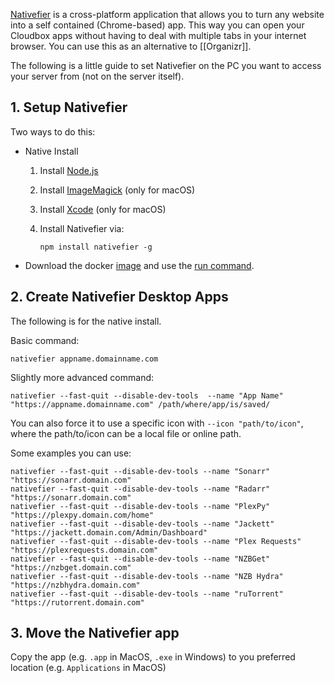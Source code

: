 [Nativefier](https://github.com/jiahaog/nativefier#nativefier) is a cross-platform application that allows you to turn any website into a self contained (Chrome-based) app. This way you can open your Cloudbox apps without having to deal with multiple tabs in your internet browser. You can use this as an alternative to [[Organizr]]. 


The following is a little guide to set Nativefier on the PC you want to access your server from (not on the server itself).


## 1. Setup Nativefier

Two ways to do this:

* Native Install

   1. Install [Node.js](https://nodejs.org/en/download/current)

   1. Install [ImageMagick](https://www.imagemagick.org/script/download.php) (only for macOS)

   1. Install [Xcode](https://developer.apple.com/xcode) (only for macOS)

   1. Install Nativefier via:

      ```
      npm install nativefier -g
      ```
* Download the docker [image](https://hub.docker.com/r/jiahaog/nativefier/) and use the [run command](https://github.com/jiahaog/nativefier#docker-image).

## 2. Create Nativefier Desktop Apps

The following is for the native install.

Basic command:

```
nativefier appname.domainname.com
```

Slightly more advanced command:
```
nativefier --fast-quit --disable-dev-tools  --name "App Name" "https://appname.domainname.com" /path/where/app/is/saved/
```

You can also force it to use a specific icon with `--icon "path/to/icon"`, where the path/to/icon can be a local file or online path.


Some examples you can use:

```
nativefier --fast-quit --disable-dev-tools --name "Sonarr" "https://sonarr.domain.com"
nativefier --fast-quit --disable-dev-tools --name "Radarr" "https://sonarr.domain.com"
nativefier --fast-quit --disable-dev-tools --name "PlexPy" "https://plexpy.domain.com/home"
nativefier --fast-quit --disable-dev-tools --name "Jackett" "https://jackett.domain.com/Admin/Dashboard"
nativefier --fast-quit --disable-dev-tools --name "Plex Requests" "https://plexrequests.domain.com"
nativefier --fast-quit --disable-dev-tools --name "NZBGet" "https://nzbget.domain.com"
nativefier --fast-quit --disable-dev-tools --name "NZB Hydra" "https://nzbhydra.domain.com"
nativefier --fast-quit --disable-dev-tools --name "ruTorrent" "https://rutorrent.domain.com"

```

## 3. Move the Nativefier app 

Copy the app (e.g.  `.app` in MacOS, `.exe` in Windows) to you preferred location (e.g. `Applications` in MacOS)





